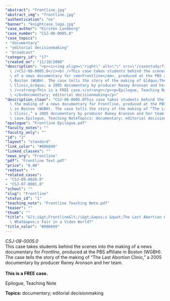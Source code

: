 ```yaml
---
"abstract": "frontline.jpg"
"abstract_img": "frontline.jpg"
"authentication": "no"
"banner": "knightcase_logo.jpg"
"case_author": "Kirsten Lundberg"
"case_number": "CSJ-08-0005.0"
"case_topics":
- "documentary"
- "editorial decisionmaking"
- "broadcast"
"category_id": "17"
"created_on": "11/10/2008"
"description": "<p><i><img align=\"right\" alt=\"\" src=\"/casestudy/files/photos/241/frontline.gif\"\
  \ />CSJ-08-0005.0</i><br />This case takes students behind the scenes into the making\
  \ of a news documentary for <em>Frontline</em>, produced at the PBS affiliate in\
  \ Boston (WGBH). The case tells the story of the making of &ldquo;The Last Abortion\
  \ Clinic,&rdquo; a 2005 documentary by producer Raney Aronson and her team.<br /><br\
  \ /><strong>This is a FREE case.</strong></p><p>Epilogue, Teaching Note</p><p><b>Topics:\
  \ </b>documentary; editorial decisionmaking</p>"
"description_clean": "CSJ-08-0005.0This case takes students behind the scenes into\
  \ the making of a news documentary for Frontline, produced at the PBS affiliate\
  \ in Boston (WGBH). The case tells the story of the making of “The Last Abortion\
  \ Clinic,” a 2005 documentary by producer Raney Aronson and her team.This is a FREE\
  \ case.Epilogue, Teaching NoteTopics: documentary; editorial decisionmaking"
"epologue": "Frontline Epilogue.pdf"
"faculty_notes": ""
"faculty_only": ""
"id": "2"
"layout": "standard"
"link_color": "#006699"
"linked_classes": ""
"news_org": "Frontline"
"pdf": "Frontline Text.pdf"
"price": "0.00"
"redtext": ""
"related_cases":
- "CSJ-09-0020.0"
- "CSJ-07-0001.0"
"school": ""
"slug": "Frontline"
"status_id": "1"
"teaching_note": "Frontline Teaching Note.pdf"
"teaser": ""
"thumb": ""
"title": "&lt;i&gt;Frontline&lt;/i&gt;&apos;s &quot;The Last Abortion Clinic&quot;:\
  \ What&apos;s Fair in a Video World?"
"title_color": "#006699"
---
```

<p><i><img align="right" alt="" src="/casestudy/files/photos/241/frontline.gif" />CSJ-08-0005.0</i><br />This case takes students behind the scenes into the making of a news documentary for <em>Frontline</em>, produced at the PBS affiliate in Boston (WGBH). The case tells the story of the making of &ldquo;The Last Abortion Clinic,&rdquo; a 2005 documentary by producer Raney Aronson and her team.<br /><br /><strong>This is a FREE case.</strong></p><p>Epilogue, Teaching Note</p><p><b>Topics: </b>documentary; editorial decisionmaking</p>
